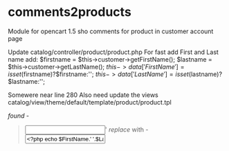 comments2products
=================

Module for opencart 1.5 sho comments for product in customer account page

Update catalog/controller/product/product.php
For fast add First and Last name
 add:
     $firstname = $this->customer->getFirstName();
     $lastname = $this->customer->getLastName();
     $this->data['FirstName'] = isset($firstname)?$firstname:'';
     $this->data['LastName'] = isset($lastname)?$lastname:'';
     
Somewere near line 280
Also need update the views
catalog/view/theme/default/template/product/product.tpl

*found* -
>    <input type="text" name="name" value="" />'
*replace* with -
>    <input type="text" name="name" value="<?php echo $FirstName.' '.$LastName; ?>" />
